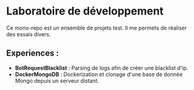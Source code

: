 # Laboratoire de développement

Ce mono-repo est un ensemble de projets test. Il me permets de réaliser des essais divers.

## Experiences :
- **BotRequestBlacklist** : Parsing de logs afin de créer une blacklist d'ip.
- **DockerMongoDB** : Dockerization et clonage d'une base de donnée Mongo depuis un serveur distant.

